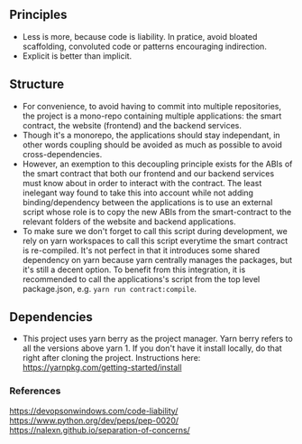 ## Principles
- Less is more, because code is liability. In pratice, avoid bloated scaffolding, convoluted code or patterns encouraging indirection.
- Explicit is better than implicit.

## Structure
- For convenience, to avoid having to commit into multiple repositories, the project is a mono-repo containing multiple applications: the smart contract, the website (frontend) and the backend services.
- Though it's a monorepo, the applications should stay independant, in other words coupling should be avoided as much as possible to avoid cross-dependencies.
- However, an exemption to this decoupling principle exists for the ABIs of the smart contract that both our frontend and our backend services must know about in order to interact with the contract. The least inelegant way found to take this into account while not adding binding/dependency between the applications is to use an external script whose role is to copy the new ABIs from the smart-contract to the relevant folders of the website and backend applications.
- To make sure we don't forget to call this script during development, we rely on yarn workspaces to call this script everytime the smart contract is re-compiled. It's not perfect in that it introduces some shared dependency on yarn because yarn centrally manages the packages, but it's still a decent option. To benefit from this integration, it is recommended to call the applications's script from the top level package.json, e.g. `yarn run contract:compile`.

## Dependencies
- This project uses yarn berry as the project manager. Yarn berry refers to all the versions above yarn 1. If you don't have it install locally, do that right after cloning the project. Instructions here: https://yarnpkg.com/getting-started/install


### References
https://devopsonwindows.com/code-liability/ \
https://www.python.org/dev/peps/pep-0020/ \
https://nalexn.github.io/separation-of-concerns/
